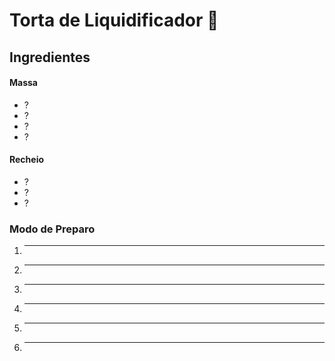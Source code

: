 # Torta de Liquidificador :page_with_curl:

## Ingredientes 

#### Massa

- ?
- ?
- ?
- ?

#### Recheio

- ?
- ?
- ?



### Modo de Preparo

1. ---
1. ---
1. ---
1. ---
1. ---
1. ---



